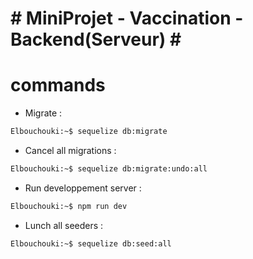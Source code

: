 # # MiniProjet - Vaccination - Backend(Serveur) # #

# commands #

- Migrate : 
  
 ```zsh
Elbouchouki:~$ sequelize db:migrate
```

- Cancel all migrations : 
  
```zsh
Elbouchouki:~$ sequelize db:migrate:undo:all
```

- Run developpement server : 
  
 ```zsh
Elbouchouki:~$ npm run dev
```

- Lunch all seeders : 

 ```zsh
Elbouchouki:~$ sequelize db:seed:all
```